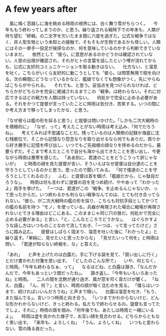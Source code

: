 <!-- encoding: UTF-8 -->
<!-- author: RShirohara -->
# A few years after

　風に鳴く窓越しに海を眺める時雨の視界には、白く舞う雪がちらつく。
　今年ももう終わってしまうのか、と思う。繰り返される戦時下での年末も、人類が待ち望む〝終戦〟の二文字を欠いたまま既に六度を過ぎた。公式な戦争ではなく、非人型生物という未知との接触で、そもそもが生物であるかも怪しい。人類にはその一挙手一投足が挨拶なのか、何を意味しているのかすら判断できていないままだ。
　依然として〝彼ら〟に意思があるのかどうかは確認されていない。人型の出現が確認され、それがヒトの言葉を話したという噂が流れてからも、公式に友好的コミュニケーションを取る動きはない。
　仕方ない、と溜息を吐く。こちらがいくら友好的に動こうとしても〝彼ら〟は問答無用で砲を向ける。次の瞬間にどうなっているかなど、艦娘でなくても想像がつく。先にやらねばこちらがやられる。
　それでも、と思う。妥協点を見つけられなければ、どちらかがどちらかを完全に絶滅されるまでこの〝戦争〟は終わらない。それに対応できるほどの戦力を人類は持っていない。
　何処かで完全に止める必要がある。それをかつて提督が言っていたことに時雨は気付き、苦笑する。いつの間にか考え方まで移ってしまったかな、と思う。

「なぜ彼らは艦の形を採ると思う」と提督は問いかけた。「しかも二次大戦時のを積極的に」
「なぜ、って」考えたことがない時雨は考え込み、「何でだろうね」。
　考えてみれば不思議なことだ。残っているのは人類側の記録か海底に沈む残骸位で、そこから記憶なり怨念なりを取り出せるなら何でもありだ。周りから好き勝手に記憶を呼び出し、いつでもご先祖様の顔なりを拝めるのだから。墓要らずだ。そこまで考えたところで自分も海から出てきたことを思い出し、今更ながら時雨は悪寒を感じた。
「ああ別に、君達のことをどうこうって訳じゃないが」
　と時雨の顔を見た提督が言い、そういえばなぜ提督は自分達のことを守ろうとしているのかと思う。思ったので聞いてみる。
「何で僕達のことを守ろうとしてくれるのさ」
　ふむ、と提督は首を傾げ、「艦娘だから、じゃ駄目だろうな」。
　時雨は何も言わずに提督の目を見つめ続け、ややあって「わかったよ」両手を挙げた。
「一つは、君達がこの〝戦争〟を止めるんじゃないか、って思ったからだ。いつ終わるかも判らない戦争なんてのは、とても付き合ってられない。〝彼ら〟が二次大戦時の艦の形を採り、こちらも対抗手段としてかつての艦の名前を持つ〝モノ〟を使っている。兵器が再現された場合に戦場が再現されないとできる理由はどこにある。このままじゃ同じ穴の狢だ。何処かで完全に止める必要がある」と言い、「と、こんなところでどうかな」。
　はぐらかすような話し方はいつものことなので流しておき、「一つは、って言ってたけど」さらに踏み込む。
　提督はしばらく固まり、溜息を吐いた後に「わかったよ」と繰り返す。「単純に、見せたいと思ったからな」
「見せたいって何を」と時雨は問い、
「君達が知らない終戦を、な」と答えた。

「あれ」
　と声を上げたのは白露だ。手に下げる袋を見て、「買い出しに行く」とだけ書かれた付箋を思い出す。
「どしたのこんな所で」
　いや、何となく、と時雨。「今年も終わるなぁ、って」
　なるほどね、と白露は頷き、「なんだかんだで、今年もあっという間だったね」。
　頷き返し、「今年もいろいろあったね」と時雨。
　二人の間を沈黙が通り過ぎ、風が窓を叩く音だけが響く。
「ねえ、白露」
「ん、何？」と言い、時雨の顔が暗く沈むのを見る。
「僕らはいつまで、続ければいいんだろうね」と声まで暗い。
　白露は溜息を吐き、「もう、また悩んでる」。言いつつ時雨と向き合う。
「いつまでかわからないけど、どんな形かわからないけど、きっと終わる。私たちで終わらせるの。提督も言ってたでしょ。それに」時雨の肩を掴み、「何年後でも、あたしは時雨と一緒にいるよ」。
　時雨は虚を突かれた様子で、お互い顔を見合わせる。どちらからともなく笑い出す。
「来年も、よろしくね」
「うん、よろしくね」
　いつもと変わらない、雪の降る夜だった。
